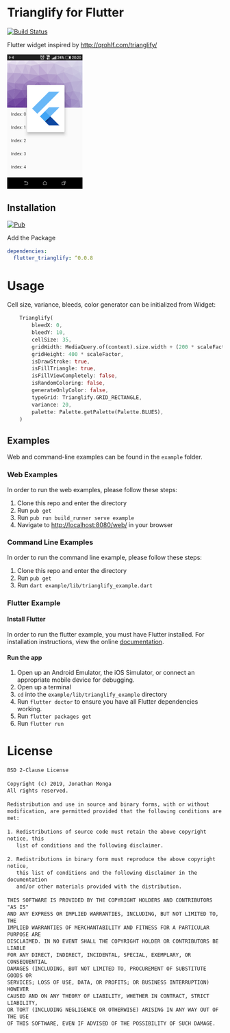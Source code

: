 # Trianglify for Flutter

[![Build Status](https://travis-ci.org/JonathanMonga/flutter_trianglify.svg?branch=master)](https://travis-ci.org/JonathanMonga/flutter_trianglify)

Flutter widget inspired by http://qrohlf.com/trianglify/

<img src="https://raw.githubusercontent.com/JonathanMonga/flutter_trianglify/master/screenshots/screenshot.png" alt="Demo Screenshot" height="35%" width="35%"/>

## Installation
[![Pub](https://img.shields.io/badge/pub-0.0.8-blue)](https://pub.dev/packages/flutter_trianglify)

Add the Package
```yaml
dependencies:
  flutter_trianglify: ^0.0.8
```

# Usage

Cell size, variance, bleeds, color generator can be initialized from Widget:

```dart
    Trianglify(
        bleedX: 0,
        bleedY: 10,
        cellSize: 35,
        gridWidth: MediaQuery.of(context).size.width + (200 * scaleFactor),
        gridHeight: 400 * scaleFactor,
        isDrawStroke: true,
        isFillTriangle: true,
        isFillViewCompletely: false,
        isRandomColoring: false,
        generateOnlyColor: false,
        typeGrid: Trianglify.GRID_RECTANGLE,
        variance: 20,
        palette: Palette.getPalette(Palette.BLUES),
    )
```

## Examples

Web and command-line examples can be found in the `example` folder.

### Web Examples

In order to run the web examples, please follow these steps:

1. Clone this repo and enter the directory
2. Run `pub get`
3. Run `pub run build_runner serve example`
4. Navigate to [http://localhost:8080/web/](http://localhost:8080/web/) in your browser

### Command Line Examples

In order to run the command line example, please follow these steps:

1. Clone this repo and enter the directory
2. Run `pub get`
3. Run `dart example/lib/trianglify_example.dart`

### Flutter Example

#### Install Flutter

In order to run the flutter example, you must have Flutter installed. For installation instructions, view the online
[documentation](https://flutter.io/).

#### Run the app

1. Open up an Android Emulator, the iOS Simulator, or connect an appropriate mobile device for debugging.
2. Open up a terminal
3. `cd` into the `example/lib/trianglify_example` directory
4. Run `flutter doctor` to ensure you have all Flutter dependencies working.
5. Run `flutter packages get`
6. Run `flutter run`

# License

    BSD 2-Clause License

    Copyright (c) 2019, Jonathan Monga
    All rights reserved.

    Redistribution and use in source and binary forms, with or without
    modification, are permitted provided that the following conditions are met:

    1. Redistributions of source code must retain the above copyright notice, this
       list of conditions and the following disclaimer.

    2. Redistributions in binary form must reproduce the above copyright notice,
       this list of conditions and the following disclaimer in the documentation
       and/or other materials provided with the distribution.

    THIS SOFTWARE IS PROVIDED BY THE COPYRIGHT HOLDERS AND CONTRIBUTORS "AS IS"
    AND ANY EXPRESS OR IMPLIED WARRANTIES, INCLUDING, BUT NOT LIMITED TO, THE
    IMPLIED WARRANTIES OF MERCHANTABILITY AND FITNESS FOR A PARTICULAR PURPOSE ARE
    DISCLAIMED. IN NO EVENT SHALL THE COPYRIGHT HOLDER OR CONTRIBUTORS BE LIABLE
    FOR ANY DIRECT, INDIRECT, INCIDENTAL, SPECIAL, EXEMPLARY, OR CONSEQUENTIAL
    DAMAGES (INCLUDING, BUT NOT LIMITED TO, PROCUREMENT OF SUBSTITUTE GOODS OR
    SERVICES; LOSS OF USE, DATA, OR PROFITS; OR BUSINESS INTERRUPTION) HOWEVER
    CAUSED AND ON ANY THEORY OF LIABILITY, WHETHER IN CONTRACT, STRICT LIABILITY,
    OR TORT (INCLUDING NEGLIGENCE OR OTHERWISE) ARISING IN ANY WAY OUT OF THE USE
    OF THIS SOFTWARE, EVEN IF ADVISED OF THE POSSIBILITY OF SUCH DAMAGE.
